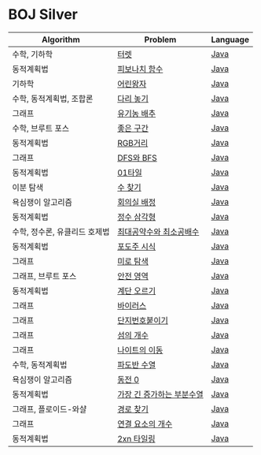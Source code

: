 # BOJ Silver

| Algorithm | Problem | Language |
|-----------|---------|----------|
| 수학, 기하학 | [터렛](https://www.acmicpc.net/problem/1002) | [Java](./BOJ1002.java) |
| 동적계획법 | [피보나치 함수](https://www.acmicpc.net/problem/1003) | [Java](./BOJ1003.java) |
| 기하학 | [어린왕자](https://www.acmicpc.net/problem/1004) | [Java](./BOJ1004.java) |
| 수학, 동적계획법, 조합론 | [다리 놓기](https://www.acmicpc.net/problem/1010) | [Java](./BOJ1010.java) |
| 그래프 | [유기농 배추](https://www.acmicpc.net/problem/1012) | [Java](./BOJ1012.java) |
| 수학, 브루트 포스 | [좋은 구간](https://www.acmicpc.net/problem/1059) | [Java](./BOJ1059.java) |
| 동적계획법 | [RGB거리](https://www.acmicpc.net/problem/1149) | [Java](./BOJ1149.java) |
| 그래프 | [DFS와 BFS](https://www.acmicpc.net/problem/1260) | [Java](./BOJ1260.java) |
| 동적계획법 | [01타일](https://www.acmicpc.net/problem/1904) | [Java](./BOJ1904.java) |
| 이분 탐색 | [수 찾기](https://www.acmicpc.net/problem/1920) | [Java](./BOJ1920.java) |
| 욕심쟁이 알고리즘 | [회의실 배정](https://www.acmicpc.net/problem/1931) | [Java](./BOJ1931.java) |
| 동적계획법 | [정수 삼각형](https://www.acmicpc.net/problem/1932) | [Java](./BOJ1932.java) |
| 수학, 정수론, 유클리드 호제법 | [최대공약수와 최소공배수](https://www.acmicpc.net/problem/2609) | [Java](./BOJ2609) |
| 동적계획법 | [포도주 시식](https://www.acmicpc.net/problem/2156) | [Java](./BOJ2156.java) |
| 그래프 | [미로 탐색](https://www.acmicpc.net/problem/2178) | [Java](./BOJ2178.java) |
| 그래프, 브루트 포스 | [안전 영역](https://www.acmicpc.net/problem/2468) | [Java](./BOJ2468.java) |
| 동적계획법 | [계단 오르기](https://www.acmicpc.net/problem/2579) | [Java](./BOJ2579.java) |
| 그래프 | [바이러스](https://www.acmicpc.net/problem/2606) | [Java](./BOJ2606.java) |
| 그래프 | [단지번호붙이기](https://www.acmicpc.net/problem/2667) | [Java](./BOJ2667.java) |
| 그래프 | [섬의 개수](https://www.acmicpc.net/problem/4963) | [Java](./BOJ4963.java) |
| 그래프 | [나이트의 이동](https://www.acmicpc.net/problem/7562) | [Java](./BOJ7562.java) |
| 수학, 동적계획법 | [파도반 수열](https://www.acmicpc.net/problem/9461) | [Java](./BOJ9461.java) |
| 욕심쟁이 알고리즘 | [동전 0](https://www.acmicpc.net/problem/11047) | [Java](./BOJ11047.java) |
| 동적계획법 | [가장 긴 증가하는 부분수열](https://www.acmicpc.net/problem/11053) | [Java](./BOJ11053.java) |
| 그래프, 플로이드-와샬 | [경로 찾기](https://www.acmicpc.net/problem/11403) | [Java](./BOJ11403) |
| 그래프 | [연결 요소의 개수](https://www.acmicpc.net/problem/11724) | [Java](./BOJ11724.java) |
| 동적계획법 | [2xn 타일링](https://www.acmicpc.net/problem/11726) | [Java](./BOJ11726.java) |
